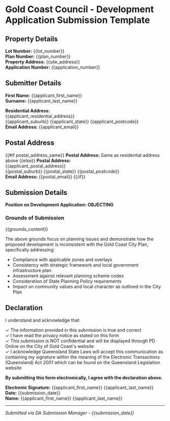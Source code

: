 # Gold Coast Council - Development Application Submission Template

## Property Details
**Lot Number:** {{lot_number}}  
**Plan Number:** {{plan_number}}  
**Property Address:** {{site_address}}  
**Application Number:** {{application_number}}

## Submitter Details  
**First Name:** {{applicant_first_name}}  
**Surname:** {{applicant_last_name}}  

**Residential Address:**  
{{applicant_residential_address}}  
{{applicant_suburb}} {{applicant_state}} {{applicant_postcode}}  
**Email Address:** {{applicant_email}}

## Postal Address
{{#if postal_address_same}}
**Postal Address:** Same as residential address above
{{else}}
**Postal Address:**  
{{applicant_postal_address}}  
{{postal_suburb}} {{postal_state}} {{postal_postcode}}  
**Email Address:** {{postal_email}}
{{/if}}

## Submission Details
**Position on Development Application:** **OBJECTING**

### Grounds of Submission

{{grounds_content}}

The above grounds focus on planning issues and demonstrate how the proposed development is inconsistent with the Gold Coast City Plan, specifically addressing:

- Compliance with applicable zones and overlays
- Consistency with strategic framework and local government infrastructure plan  
- Assessment against relevant planning scheme codes
- Consideration of State Planning Policy requirements
- Impact on community values and local character as outlined in the City Plan

## Declaration

I understand and acknowledge that:

✓ The information provided in this submission is true and correct  
✓ I have read the privacy notice as stated on this form  
✓ This submission is NOT confidential and will be displayed through PD Online on the City of Gold Coast's website  
✓ I acknowledge Queensland State Laws will accept this communication as containing my signature within the meaning of the Electronic Transactions (Queensland) Act 2001 which can be found on the Queensland Legislation website

**By submitting this form electronically, I agree with the declaration above.**

**Electronic Signature:** {{applicant_first_name}} {{applicant_last_name}}  
**Date:** {{submission_date}}  
**Name:** {{applicant_first_name}} {{applicant_last_name}}

---
*Submitted via DA Submission Manager - {{submission_date}}*
